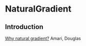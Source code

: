 # NaturalGradient

## Introduction
[Why natural gradient?](http://www.yaroslavvb.com/papers/amari-why.pdf)
Amari, Douglas
